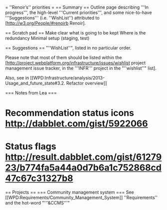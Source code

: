 = ''Renoir’s'' priorities =
== Summary ==
Outline page describing '''In progress''', the high-level '''Current priorities''', and some nice-to-have '''Suggestions''' (i.e. ''WishList'') attributed to  [http://w3.org/People/#renoirb Renoir].

== Scratch pad ==
Make clear what is going to be kept
Where is the redundancy
Minimal setup (staging, test)


== Suggestions ==
"''WishList''", listed in no particular order.

Please note that most of them should be listed within the [http://project.webplatform.org/infrastructure/issues/wishlist project management issue tracker, in the '''INFR''' project in the "''wishlist''" list].

Also, see in [[WPD:Infrastructure/analysis/2013-Usage_and_future_state#3.2. Refactor overview]]

=== Notes from Lea ===
# Recommendation status icons http://dabblet.com/gist/5922066 
# Status flags http://result.dabblet.com/gist/6127923/b774fa5a44a0d7b6a1c752868cd47c67c31327b8

== Projects ==
=== Community management system ===
See [[WPD:Requirements/Community_Management_System]] ''Requirements'' and the hot-word "'''&CCMS'''"